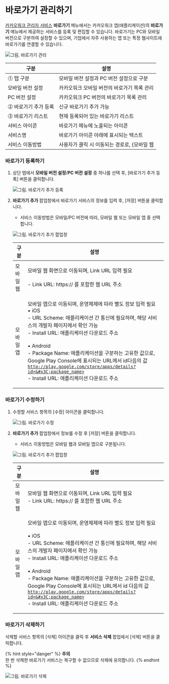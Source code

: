 # 바로가기 관리하기

[카카오워크 관리자 서비스](https://admin.kakaowork.com/) **바로가기** 메뉴에서는 카카오워크 앱(애플리케이션)의 **바로가기** 메뉴에서 제공하는 서비스를 등록 및 편집할 수 있습니다. 바로가기는 PC와 모바일 버전으로 구분하여 설정할 수 있으며, 기업에서 자주 사용하는 앱 또는 특정 웹사이트에 바로가기를 연결할 수 있습니다.

![그림. 바로가기 관리](https://s3-us-west-2.amazonaws.com/secure.notion-static.com/13ee9ebd-63c2-4297-ad56-04a360000c62/%EB%B0%94%EB%A1%9C%EA%B0%80%EA%B8%B0\_%EA%B4%80%EB%A6%AC.png)

| 구분             | 설명                         |
| -------------- | -------------------------- |
| ⓵ 탭 구분        | 모바일 버전 설정과 PC 버전 설정으로 구분   |
|      모바일 버전 설정 | 카카오워크 모바일 버전의 바로가기 목록 관리   |
|      PC 버전 설정  | 카카오워크 PC 버전의 바로가기 목록 관리    |
| ⓶ 바로가기 추가 등록   | 신규 바로가기 추가 가능              |
| ⓷ 바로가기 리스트    | 현재 등록되어 있는 바로가기 리스트        |
|      서비스 아이콘   | 바로가기 메뉴에 노출되는 아이콘          |
|      서비스명      | 바로가기 아이콘 아래에 표시되는 텍스트      |
|      서비스 이동방법  | 사용자가 클릭 시 이동되는 경로로, {모바일 웹 |

### 바로가기 등록하기

1.  상단 탭에서 **모바일 버전 설정**/**PC 버전 설정** 중 하나를 선택 후, [바로가기 추가 등록] 버튼을 클릭합니다.

    ![그림. 바로가기 추가 등록](https://s3-us-west-2.amazonaws.com/secure.notion-static.com/ecef0764-8850-4570-852d-211f029b93bc/%EB%B0%94%EB%A1%9C%EA%B0%80%EA%B8%B0\_%EC%B6%94%EA%B0%80\_%EB%93%B1%EB%A1%9D.png)
2.  **바로가기 추가** 팝업창에서 바로가기 서비스의 정보를 입력 후, [저장] 버튼을 클릭합니다.

    * 서비스 이동방법은 모바일/PC 버전에 따라, 모바일 웹 또는 모바일 앱 중 선택합니다.

    ![그림. 바로가기 추가 팝업창](https://s3-us-west-2.amazonaws.com/secure.notion-static.com/7c67ab04-ab90-46c9-966b-14411b1b29f4/%EB%B0%94%EB%A1%9C%EA%B0%80%EA%B8%B0\_%EC%B6%94%EA%B0%80\_\(1\).png)

    | 구분    | 설명                                                                                                                                                                                                                                                                                                                                                                  |
    | ----- | ------------------------------------------------------------------------------------------------------------------------------------------------------------------------------------------------------------------------------------------------------------------------------------------------------------------------------------------------------------------- |
    | 모바일 웹 | <p>모바일 웹 화면으로 이동되며, Link URL 입력 필요<br><br>- Link URL: https:// 를 포함한 웹 URL 주소</p>                                                                                                                                                                                                                                                                                   |
    | 모바일 앱 | <p>모바일 앱으로 이동되며, 운영체제에 따라 별도 정보 입력 필요<br>• iOS<br>- URL Scheme: 애플리케이션 간 통신에 필요하며, 해당 서비스의 개발자 페이지에서 확인 가능<br>- Install URL: 애플리케이션 다운로드 주소<br><br>• Android<br>- Package Name: 애플리케이션을 구분하는 고유한 값으로, Google Play Console에 표시되는 URL에서 id다음의 값<br><code>http://play.google.com/store/apps/details?id=&#x3C;package_name></code><br>- Install URL: 애플리케이션 다운로드 주소</p> |



### 바로가기 수정하기

1.  수정할 서비스 항목의 [수정] 아이콘을 클릭합니다.

    ![그림. 바로가기 수정](https://s3-us-west-2.amazonaws.com/secure.notion-static.com/3a5b9d35-5c34-4ecd-9ec4-de4d328a0e55/%EB%B0%94%EB%A1%9C%EA%B0%80%EA%B8%B0\_%EC%88%98%EC%A0%95.png)
2.  **바로가기 추가** 팝업창에서 정보를 수정 후 [저장] 버튼을 클릭합니다.

    * 서비스 이동방법은 모바일 웹과 모바일 앱으로 구분됩니다.

    ![그림. 바로가기 추가 팝업창](https://s3-us-west-2.amazonaws.com/secure.notion-static.com/7c67ab04-ab90-46c9-966b-14411b1b29f4/%EB%B0%94%EB%A1%9C%EA%B0%80%EA%B8%B0\_%EC%B6%94%EA%B0%80\_\(1\).png)

    | 구분    | 설명                                                                                                                                                                                                                                                                                                                                                                           |
    | ----- | ---------------------------------------------------------------------------------------------------------------------------------------------------------------------------------------------------------------------------------------------------------------------------------------------------------------------------------------------------------------------------- |
    | 모바일 웹 | <p>모바일 웹 화면으로 이동되며, Link URL 입력 필요<br>- Link URL: https:// 를 포함한 웹 URL 주소</p>                                                                                                                                                                                                                                                                                                |
    | 모바일 앱 | <p>모바일 앱으로 이동되며, 운영체제에 따라 별도 정보 입력 필요<br><br>• iOS<br>- URL Scheme: 애플리케이션 간 통신에 필요하며, 해당 서비스의 개발자 페이지에서 확인 가능<br>- Install URL: 애플리케이션 다운로드 주소<br><br>• Android<br>- Package Name: 애플리케이션을 구분하는 고유한 값으로, Google Play Console에 표시되는 URL에서 id 다음의 값<br><code>http://play.google.com/store/apps/details?id=&#x3C;package_name></code><br>- Install URL: 애플리케이션 다운로드 주소<br></p> |

### 바로가기 삭제하기

삭제할 서비스 항목의 [삭제] 아이콘을 클릭 후 **서비스 삭제** 팝업에서 [삭제] 버튼을 클릭합니다.

{% hint style="danger" %}
**주의**\
한 번 삭제한 바로가기 서비스는 복구할 수 없으므로 삭제에 유의합니다.
{% endhint %}

![그림. 바로가기 삭제](https://s3-us-west-2.amazonaws.com/secure.notion-static.com/ec85431b-8f7b-4f7d-9aee-a9cad5576f51/%EB%B0%94%EB%A1%9C%EA%B0%80%EA%B8%B0\_%EC%82%AD%EC%A0%9C.png)
